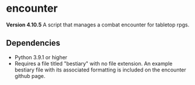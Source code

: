 # encounter
**Version 4.10.5**
A script that manages a combat encounter for tabletop rpgs.

## Dependencies
* Python 3.9.1 or higher
* Requires a file titled "bestiary" with no file extension. An example bestiary file with its associated formatting is included on the encounter github page.